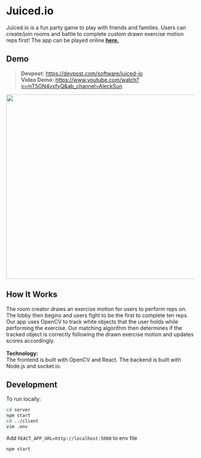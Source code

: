 # Juiced.io
Juiced.io is a fun party game to play with friends and families. Users can create/join rooms and battle to complete custom drawn exercise motion reps first! The app can be played online [**here.**](https://juicedio.netlify.app/)

## Demo
> **Devpost:** https://devpost.com/software/juiced-io<br/>
> **Video Demo:** https://www.youtube.com/watch?v=mT5ON4vxfyQ&ab_channel=AleckSun
<img src="client/src/images/Juicedio.gif" width="784" height="494"/>

## How It Works
The room creator draws an exercise motion for users to perform reps on. The lobby then begins and users fight to be the first to complete ten reps. Our app uses OpenCV to track white objects that the user holds while performing the exercise. Our matching algorithm then determines if the tracked object is correctly following the drawn exercise motion and updates scores accordingly.<br/><br/>
**Technology:**<br/>
The frontend is built with OpenCV and React. The backend is built with Node.js and socket.io.

## Development
To run locally:
```bash
cd server
npm start
cd ../client
vim .env
```
Add `REACT_APP_URL=http://localhost:5000` to env file
```bash
npm start
```
